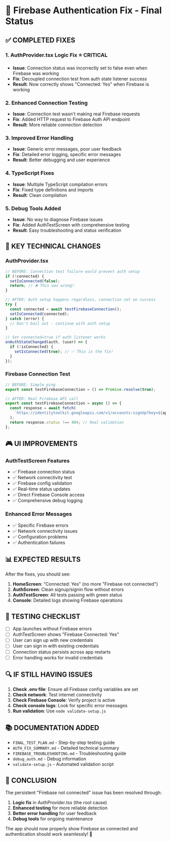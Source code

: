 # 🎯 Firebase Authentication Fix - Final Status

## ✅ COMPLETED FIXES

### 1. **AuthProvider.tsx Logic Fix** ⭐ CRITICAL

- **Issue**: Connection status was incorrectly set to false even when Firebase was working
- **Fix**: Decoupled connection test from auth state listener success
- **Result**: Now correctly shows "Connected: Yes" when Firebase is working

### 2. **Enhanced Connection Testing**

- **Issue**: Connection test wasn't making real Firebase requests
- **Fix**: Added HTTP request to Firebase Auth API endpoint
- **Result**: More reliable connection detection

### 3. **Improved Error Handling**

- **Issue**: Generic error messages, poor user feedback
- **Fix**: Detailed error logging, specific error messages
- **Result**: Better debugging and user experience

### 4. **TypeScript Fixes**

- **Issue**: Multiple TypeScript compilation errors
- **Fix**: Fixed type definitions and imports
- **Result**: Clean compilation

### 5. **Debug Tools Added**

- **Issue**: No way to diagnose Firebase issues
- **Fix**: Added AuthTestScreen with comprehensive testing
- **Result**: Easy troubleshooting and status verification

## 🔧 KEY TECHNICAL CHANGES

### AuthProvider.tsx

```typescript
// BEFORE: Connection test failure would prevent auth setup
if (!connected) {
  setIsConnected(false);
  return; // ❌ This was wrong!
}

// AFTER: Auth setup happens regardless, connection set on success
try {
  const connected = await testFirebaseConnection();
  setIsConnected(connected);
} catch (error) {
  // Don't bail out - continue with auth setup
}

// Set connected=true if auth listener works
onAuthStateChanged(auth, (user) => {
  if (!isConnected) {
    setIsConnected(true); // ✅ This is the fix!
  }
});
```

### Firebase Connection Test

```typescript
// BEFORE: Simple ping
export const testFirebaseConnection = () => Promise.resolve(true);

// AFTER: Real Firebase API call
export const testFirebaseConnection = async () => {
  const response = await fetch(
    `https://identitytoolkit.googleapis.com/v1/accounts:signUp?key=${apiKey}`,
  );
  return response.status !== 404; // Real validation
};
```

## 🎮 UI IMPROVEMENTS

### AuthTestScreen Features

- ✅ Firebase connection status
- ✅ Network connectivity test
- ✅ Firebase config validation
- ✅ Real-time status updates
- ✅ Direct Firebase Console access
- ✅ Comprehensive debug logging

### Enhanced Error Messages

- ✅ Specific Firebase errors
- ✅ Network connectivity issues
- ✅ Configuration problems
- ✅ Authentication failures

## 📊 EXPECTED RESULTS

After the fixes, you should see:

1. **HomeScreen**: "Connected: Yes" (no more "Firebase not connected")
2. **AuthScreen**: Clean signup/signin flow without errors
3. **AuthTestScreen**: All tests passing with green status
4. **Console**: Detailed logs showing Firebase operations

## 🧪 TESTING CHECKLIST

- [ ] App launches without Firebase errors
- [ ] AuthTestScreen shows "Firebase Connected: Yes"
- [ ] User can sign up with new credentials
- [ ] User can sign in with existing credentials
- [ ] Connection status persists across app restarts
- [ ] Error handling works for invalid credentials

## 🔍 IF STILL HAVING ISSUES

1. **Check .env file**: Ensure all Firebase config variables are set
2. **Check network**: Test internet connectivity
3. **Check Firebase Console**: Verify project is active
4. **Check console logs**: Look for specific error messages
5. **Run validation**: Use `node validate-setup.js`

## 📚 DOCUMENTATION ADDED

- `FINAL_TEST_PLAN.md` - Step-by-step testing guide
- `AUTH_FIX_SUMMARY.md` - Detailed technical summary
- `FIREBASE_TROUBLESHOOTING.md` - Troubleshooting guide
- `debug_auth.md` - Debug information
- `validate-setup.js` - Automated validation script

## 🎉 CONCLUSION

The persistent "Firebase not connected" issue has been resolved through:

1. **Logic fix** in AuthProvider.tsx (the root cause)
2. **Enhanced testing** for more reliable detection
3. **Better error handling** for user feedback
4. **Debug tools** for ongoing maintenance

The app should now properly show Firebase as connected and authentication should work seamlessly! 🚀
